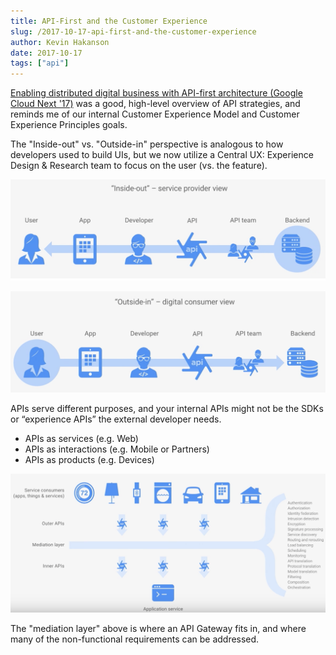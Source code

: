 ```yaml
---
title: API-First and the Customer Experience
slug: /2017-10-17-api-first-and-the-customer-experience
author: Kevin Hakanson
date: 2017-10-17
tags: ["api"]
---
```

[Enabling distributed digital business with API-first architecture (Google Cloud Next '17)](https://www.youtube.com/watch?v=9SmXhbgYmbU) was a good, high-level overview of API strategies, and reminds me of our internal Customer Experience Model and Customer Experience Principles goals.

The "Inside-out" vs. "Outside-in" perspective is analogous to how developers used to build UIs, but we now utilize a Central UX: Experience Design & Research team to focus on the user (vs. the feature).

!["Inside-out" - service provider view](images/pastedImage_2.png)

!["Outside-in" - digital consumer view](images/pastedImage_3.png)

APIs serve different purposes, and your internal APIs might not be the SDKs or “experience APIs” the external developer needs.

* APIs as services (e.g. Web)
* APIs as interactions (e.g. Mobile or Partners)
* APIs as products (e.g. Devices)

![API layers](images/pastedImage_6.png)

The "mediation layer" above is where an API Gateway fits in, and where many of the non-functional requirements can be addressed.